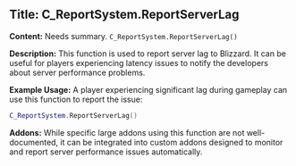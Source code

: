 ## Title: C_ReportSystem.ReportServerLag

**Content:**
Needs summary.
`C_ReportSystem.ReportServerLag()`

**Description:**
This function is used to report server lag to Blizzard. It can be useful for players experiencing latency issues to notify the developers about server performance problems.

**Example Usage:**
A player experiencing significant lag during gameplay can use this function to report the issue:
```lua
C_ReportSystem.ReportServerLag()
```

**Addons:**
While specific large addons using this function are not well-documented, it can be integrated into custom addons designed to monitor and report server performance issues automatically.